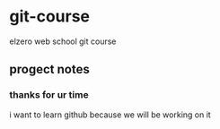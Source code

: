 # git-course
elzero web school git course

## progect notes
### thanks for ur time
i want to learn github because we will be working on it

